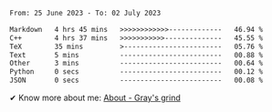 <!--START_SECTION:waka-->

```txt
From: 25 June 2023 - To: 02 July 2023

Markdown   4 hrs 45 mins   >>>>>>>>>>>>-------------   46.94 %
C++        4 hrs 37 mins   >>>>>>>>>>>--------------   45.55 %
TeX        35 mins         >------------------------   05.76 %
Text       5 mins          -------------------------   00.88 %
Other      3 mins          -------------------------   00.64 %
Python     0 secs          -------------------------   00.12 %
JSON       0 secs          -------------------------   00.08 %
```

<!--END_SECTION:waka-->

<!-- [![grayxu's github stats](https://github-readme-stats.vercel.app/api?username=grayxu&count_private=true&show_icons=true)](https://github.com/grayxu) -->

✔ Know more about me: [About - Gray's grind](https://www.grayxu.cn/)
